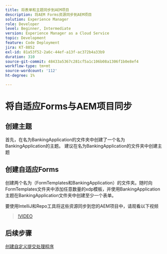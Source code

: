 ```yaml
---
title: 将表单和主题同步到AEM项目
description: 将AEM Forms资源同步到AEM项目
solution: Experience Manager
role: Developer
level: Beginner, Intermediate
version: Experience Manager as a Cloud Service
topic: Development
feature: Code Deployment
jira: KT-8852
exl-id: 81a53f52-2a6c-44ef-a13f-ac372b4a33b9
duration: 310
source-git-commit: 48433a5367c281cf5a1c106b08a1306f1b0e8ef4
workflow-type: tm+mt
source-wordcount: '112'
ht-degree: 1%

---
```


# 将自适应Forms与AEM项目同步

## 创建主题

首先，在名为BankingApplication的文件夹中创建了一个名为BankingApplication的主题。 建议在名为BankingApplication的文件夹中创建主题

## 创建自适应Forms

创建两个名为（FormTemplates和BankingApplication）的文件夹。随时向FormTemplates文件夹中添加任意数量的xdp模板，并使用BankingApplication主题在BankingApplication文件夹中创建至少一个表单。

要使用IntelliJ和Repo工具将这些资源同步到您的AEM项目中，请观看以下视频

>[!VIDEO](https://video.tv.adobe.com/v/336937?quality=12&learn=on)

## 后续步骤

[创建自定义提交处理程序](./custom-submit-to-servlet.md)
